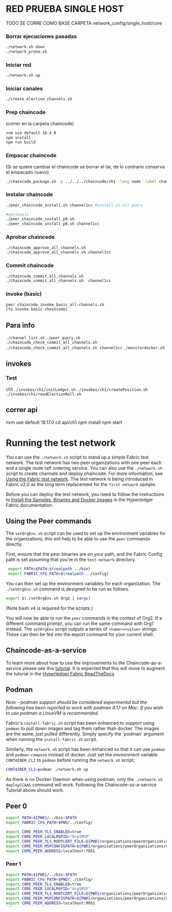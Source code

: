 # RED PRUEBA SINGLE HOST

TODO SE CORRE COMO BASE CARPETA network_config/single_host/core

### Borrar ejecuciones pasadas
```bash
./network.sh down
./network_prune.sh
```

### Iniciar red
```bash
./network.sh up 
```

### Iniciar canales
```bash
./create_election_channels.sh

```

### Prep chaincode 
(correr en la carpeta chaincode)
```bash
nvm use default 16.4.0
npm install
npm run build
```

### Empacar chaincode
(Si se quiere cambiar el chaincode se borrar el tar, de lo contrario conserva el empacado nuevo)
```bash
./chaincode_package.sh -p ../../../chaincode/ch1 -lang node -label channel1cc -v 0.1 
```


### Instalar chaincode
```bash
./peer_chaincode_install.sh channel1cc #install in all peers

#optionals
./peer_chaincode_install_p0.sh
./peer_chaincode_install_p0.sh channel1cc

```

### Aprobar chaincode
```bash
./chaincode_approve_all_channels.sh
./chaincode_approve_all_channels.sh channel1cc

```

### Commit chaincode
```bash
./chaincode_commit_all_channels.sh
./chaincode_commit_all_channels.sh  channel1cc

```


### Invoke (basic)
```bash
peer_chaincode_invoke_basic_all-channels.sh
(to invoke basic chaincode)

```

## Para info
```./channel_list.sh```
```./peer_query.sh```
```./chaincode_check_commit_all_channels.sh``` 
```./chaincode_check_commit_all_channels.sh channel1cc```
```./monitordocker.sh```

## invokes

### Test
    
ch1
```./invokes/ch1/initLedger.sh```
```./invokes/ch1/createPosition.sh```
```./invokes/ch1/readElectionRoll.sh```


## correr api
nvm use default 18.17.0
cd api/ch1
npm install
npm start




# Running the test network

You can use the `./network.sh` script to stand up a simple Fabric test network. The test network has two peer organizations with one peer each and a single node raft ordering service. You can also use the `./network.sh` script to create channels and deploy chaincode. For more information, see [Using the Fabric test network](https://hyperledger-fabric.readthedocs.io/en/latest/test_network.html). The test network is being introduced in Fabric v2.0 as the long term replacement for the `first-network` sample.

Before you can deploy the test network, you need to follow the instructions to [Install the Samples, Binaries and Docker Images](https://hyperledger-fabric.readthedocs.io/en/latest/install.html) in the Hyperledger Fabric documentation.

## Using the Peer commands

The `setOrgEnv.sh` script can be used to set up the environment variables for the organizations, this will help to be able to use the `peer` commands directly.

First, ensure that the peer binaries are on your path, and the Fabric Config path is set assuming that you're in the `test-network` directory.

```bash
 export PATH=$PATH:$(realpath ../bin)
 export FABRIC_CFG_PATH=$(realpath ../config)
```

You can then set up the environment variables for each organization. The `./setOrgEnv.sh` command is designed to be run as follows.

```bash
export $(./setOrgEnv.sh Org2 | xargs)
```

(Note bash v4 is required for the scripts.)

You will now be able to run the `peer` commands in the context of Org2. If a different command prompt, you can run the same command with Org1 instead.
The `setOrgEnv` script outputs a series of `<name>=<value>` strings. These can then be fed into the export command for your current shell.

## Chaincode-as-a-service

To learn more about how to use the improvements to the Chaincode-as-a-service please see this [tutorial](./test-network/../CHAINCODE_AS_A_SERVICE_TUTORIAL.md). It is expected that this will move to augment the tutorial in the [Hyperledger Fabric ReadTheDocs](https://hyperledger-fabric.readthedocs.io/en/release-2.4/cc_service.html)


## Podman

*Note - podman support should be considered experimental but the following has been reported to work with podman 4.1.1 on Mac. If you wish to use podman a LinuxVM is recommended.*

Fabric's `install-fabric.sh` script has been enhanced to support using `podman` to pull down images and tag them rather than docker. The images are the same, just pulled differently. Simply specify the 'podman' argument when running the `install-fabric.sh` script. 

Similarly, the `network.sh` script has been enhanced so that it can use `podman` and `podman-compose` instead of docker. Just set the environment variable `CONTAINER_CLI` to `podman` before running the `network.sh` script:

```bash
CONTAINER_CLI=podman ./network.sh up
```

As there is no Docker-Daemon when using podman, only the `./network.sh deployCCAAS` command will work. Following the Chaincode-as-a-service Tutorial above should work. 

## Peer 0

```bash
export PATH=${PWD}/../bin:$PATH
export FABRIC_CFG_PATH=$PWD/../config/

export CORE_PEER_TLS_ENABLED=true
export CORE_PEER_LOCALMSPID="Org1MSP"
export CORE_PEER_TLS_ROOTCERT_FILE=${PWD}/organizations/peerOrganizations/org1.voting_system.com/peers/peer0.org1.voting_system.com/tls/ca.crt
export CORE_PEER_MSPCONFIGPATH=${PWD}/organizations/peerOrganizations/org1.voting_system.com/users/Admin@org1.voting_system.com/msp
export CORE_PEER_ADDRESS=localhost:7051
```

### Peer 1
````bash
export PATH=${PWD}/../bin:$PATH
export FABRIC_CFG_PATH=$PWD/../config/
export CORE_PEER_TLS_ENABLED=true
export CORE_PEER_LOCALMSPID="Org1MSP"
export CORE_PEER_TLS_ROOTCERT_FILE=${PWD}/organizations/peerOrganizations/org1.voting_system.com/peers/peer1.org1.voting_system.com/tls/ca.crt
export CORE_PEER_MSPCONFIGPATH=${PWD}/organizations/peerOrganizations/org1.voting_system.com/users/Admin@org1.voting_system.com/msp
export CORE_PEER_ADDRESS=localhost:9051
```

